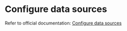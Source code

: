 # Configure data sources

Refer to official documentation: [Configure data sources](https://knowage-suite.readthedocs.io/en/7.1/administrator-guide/configure-data-sources.html)
